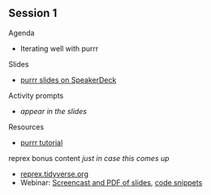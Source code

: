 ## Session 1

Agenda

  * Iterating well with purrr
  
Slides

  * [purrr slides on SpeakerDeck](materials/2018-09_purrr-latinr.pdf)
  
Activity prompts

  * *appear in the slides*
    
Resources

  * [purrr tutorial](https://jennybc.github.io/purrr-tutorial/)

reprex bonus content *just in case this comes up*

  * [reprex.tidyverse.org](https://reprex.tidyverse.org/index.html)
  * Webinar: [Screencast and PDF of slides](https://reprex.tidyverse.org/articles/articles/learn-reprex.html), [code snippets](https://github.com/tidyverse/reprex/tree/master/slides/2018-09_reprex-rstudio-webinar)

